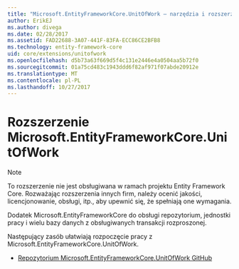 ```yaml
---
title: "Microsoft.EntityFrameworkCore.UnitOfWork — narzędzia i rozszerzenia — EF Core"
author: ErikEJ
ms.author: divega
ms.date: 02/28/2017
ms.assetid: FAD22688-3A07-441F-83FA-ECC86CE2BFB8
ms.technology: entity-framework-core
uid: core/extensions/unitofwork
ms.openlocfilehash: d5b73a63f669d5f4c131e2446e4a0504aa5b72f0
ms.sourcegitcommit: 01a75cd483c1943ddd6f82af971f07abde20912e
ms.translationtype: MT
ms.contentlocale: pl-PL
ms.lasthandoff: 10/27/2017
---
```

# <a name="microsoftentityframeworkcoreunitofwork-extension"></a>Rozszerzenie Microsoft.EntityFrameworkCore.UnitOfWork

> [!NOTE]
> To rozszerzenie nie jest obsługiwana w ramach projektu Entity Framework Core. Rozważając rozszerzenia innych firm, należy ocenić jakości, licencjonowanie, obsługi, itp., aby upewnić się, że spełniają one wymagania.

Dodatek Microsoft.EntityFrameworkCore do obsługi repozytorium, jednostki pracy i wielu bazy danych z obsługiwanych transakcji rozproszonej.

Następujący zasób ułatwiają rozpoczęcie pracy z Microsoft.EntityFrameworkCore.UnitOfWork.
* [Repozytorium Microsoft.EntityFrameworkCore.UnitOfWork GitHub](https://github.com/Arch/UnitOfWork/)
